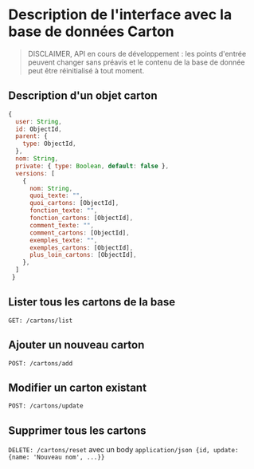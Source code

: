 # Description de l'interface avec la base de données Carton

> DISCLAIMER, API en cours de développement : les points d'entrée peuvent changer sans préavis et le contenu de la base de donnée peut être réinitialisé à tout moment.

## Description d'un objet carton

```javascript
{
  user: String,
  id: ObjectId,
  parent: {
    type: ObjectId,
  },
  nom: String,
  private: { type: Boolean, default: false },
  versions: [
    {
      nom: String,
      quoi_texte: "",
      quoi_cartons: [ObjectId],
      fonction_texte: "",
      fonction_cartons: [ObjectId],
      comment_texte: "",
      comment_cartons: [ObjectId],
      exemples_texte: "",
      exemples_cartons: [ObjectId],
      plus_loin_cartons: [ObjectId],
    },
  ]
 }
```

## Lister tous les cartons de la base

`GET: /cartons/list`

## Ajouter un nouveau carton

`POST: /cartons/add`

## Modifier un carton existant

`POST: /cartons/update`

## Supprimer tous les cartons

`DELETE: /cartons/reset` avec un body `application/json {id, update: {name: 'Nouveau nom', ...}}`

